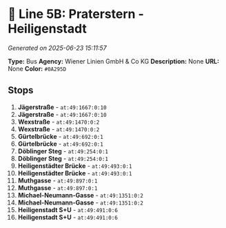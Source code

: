 # 🚌 Line 5B: Praterstern - Heiligenstadt

*Generated on 2025-06-23 15:11:57*

**Type:** Bus
**Agency:** Wiener Linien GmbH & Co KG
**Description:** None
**URL:** None
**Color:** `#0A295D`

## Stops

1. **Jägerstraße** - `at:49:1667:0:10`
2. **Jägerstraße** - `at:49:1667:0:10`
3. **Wexstraße** - `at:49:1470:0:2`
4. **Wexstraße** - `at:49:1470:0:2`
5. **Gürtelbrücke** - `at:49:692:0:1`
6. **Gürtelbrücke** - `at:49:692:0:1`
7. **Döblinger Steg** - `at:49:254:0:1`
8. **Döblinger Steg** - `at:49:254:0:1`
9. **Heiligenstädter Brücke** - `at:49:493:0:1`
10. **Heiligenstädter Brücke** - `at:49:493:0:1`
11. **Muthgasse** - `at:49:897:0:1`
12. **Muthgasse** - `at:49:897:0:1`
13. **Michael-Neumann-Gasse** - `at:49:1351:0:2`
14. **Michael-Neumann-Gasse** - `at:49:1351:0:2`
15. **Heiligenstadt S+U** - `at:49:491:0:6`
16. **Heiligenstadt S+U** - `at:49:491:0:6`